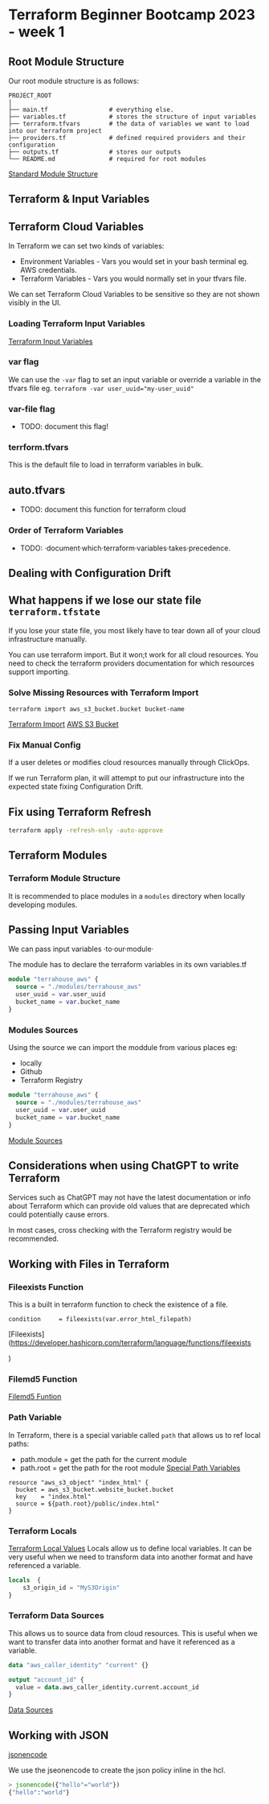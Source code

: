 # Terraform Beginner Bootcamp 2023 - week 1

## Root Module Structure
Our root module structure is as follows:
```
PROJECT_ROOT
│
├── main.tf                 # everything else.
├── variables.tf            # stores the structure of input variables
├── terraform.tfvars        # the data of variables we want to load into our terraform project
├── providers.tf            # defined required providers and their configuration
├── outputs.tf              # stores our outputs
└── README.md               # required for root modules
```

[Standard Module Structure](https://developer.hashicorp.com/terraform/language/modules/develop/structure)

## Terraform & Input Variables 


## Terraform Cloud Variables 

In Terraform we can set two kinds of variables:
- Environment Variables - Vars you would set in your bash terminal eg. AWS credentials. 
- Terraform Variables - Vars you would normally set in your tfvars file. 

We can set Terraform Cloud Variables to be sensitive so they are not shown visibly in the UI.


### Loading Terraform Input Variables
[Terraform Input Variables](https://developer.hashicorp.com/terraform/language/values/variables)

### var flag
We can use the `-var` flag to set an input variable or override a variable in the tfvars file eg. `terraform -var user_uuid="my-user_uuid"`

### var-file flag 
- TODO: document this flag!


### terrform.tfvars

This is the default file to load in terraform variables in bulk. 

## auto.tfvars

- TODO: document this function for terraform cloud 


### Order of Terraform Variables 

- TODO: ·document·which·terraform·variables·takes·precedence.




## Dealing with Configuration Drift 

## What happens if we lose our state file `terraform.tfstate`

If you lose your state file, you most likely have to tear down all of your cloud infrastructure manually. 

You can use terraform import. But it won;t work for all cloud resources. You need to check the terraform providers documentation for which resources support importing. 

### Solve Missing Resources with Terraform Import


`terraform import aws_s3_bucket.bucket bucket-name`

[Terraform Import](https://developer.hashicorp.com/terraform/cli/import)
[AWS S3 Bucket](https://registry.terraform.io/providers/hashicorp/aws/latest/docs/resources/s3_bucket)

### Fix Manual Config 

If a user deletes or modifies cloud resources manually through ClickOps. 

If we run Terraform plan, it will attempt to put our infrastructure into the expected state fixing Configuration Drift. 

## Fix using Terraform Refresh 
```sh
terraform apply -refresh-only -auto-approve
```
## Terraform Modules 

### Terraform Module Structure 
It is recommended to place modules in a `modules` directory when locally developing modules. 
## Passing Input Variables

We can pass input variables ·to·our·module·

The module has to declare the terraform variables in its own variables.tf

```tf 
module "terrahouse_aws" {
  source = "./modules/terrahouse_aws"
  user_uuid = var.user_uuid
  bucket_name = var.bucket_name
}
```

### Modules Sources 

Using the source we can import the moddule from various places eg:

- locally 
- Github
- Terraform Registry


```tf
module "terrahouse_aws" {
  source = "./modules/terrahouse_aws"
  user_uuid = var.user_uuid
  bucket_name = var.bucket_name
}
```

[Module Sources](https://developer.hashicorp.com/terraform/language/modules/sources)

## Considerations when using ChatGPT to write Terraform 

Services such as ChatGPT may not have the latest documentation or info about Terraform which can provide old values that are deprecated which could potentially cause errors. 

In most cases, cross checking with the Terraform registry would be recommended. 

## Working with Files in Terraform 


### Fileexists Function
This is a built in terraform function to check the existence of a file.
```
condition     = fileexists(var.error_html_filepath)
```
[Fileexists](https://developer.hashicorp.com/terraform/language/functions/fileexists

)
### Filemd5 Function

[Filemd5 Funtion](https://developer.hashicorp.com/terraform/language/functions/filemd5)



### Path Variable 

In Terraform, there is a special variable called `path` that allows us to ref local paths:
- path.module = get the path for the current module
- path.root = get the path for the root module
[Special Path Variables](https://developer.hashicorp.com/terraform/language/expressions/references)

```
resource "aws_s3_object" "index_html" {
  bucket = aws_s3_bucket.website_bucket.bucket
  key    = "index.html"
  source = ${path.root}/public/index.html"
}
```
### Terraform Locals
[Terraform Local Values](https://developer.hashicorp.com/terraform/language/values/locals)
Locals allow us to define local variables. 
It can be very useful when we need to transform data into another format and have referenced a variable.
```tf
locals  {
    s3_origin_id = "MyS3Origin"
}
```

### Terraform Data Sources 
This allows us to source data from cloud resources.
This is useful when we want to transfer data into another format and have it referenced as a variable. 

```tf
data "aws_caller_identity" "current" {}

output "account_id" {
  value = data.aws_caller_identity.current.account_id
}
```
[Data Sources](https://developer.hashicorp.com/terraform/language/data-sources)


## Working with JSON 

[jsonencode](https://developer.hashicorp.com/terraform/language/functions/jsonencode)

We use the jseonencode to create the json policy inline in the hcl.
```tf
> jsonencode({"hello"="world"})
{"hello":"world"}

```